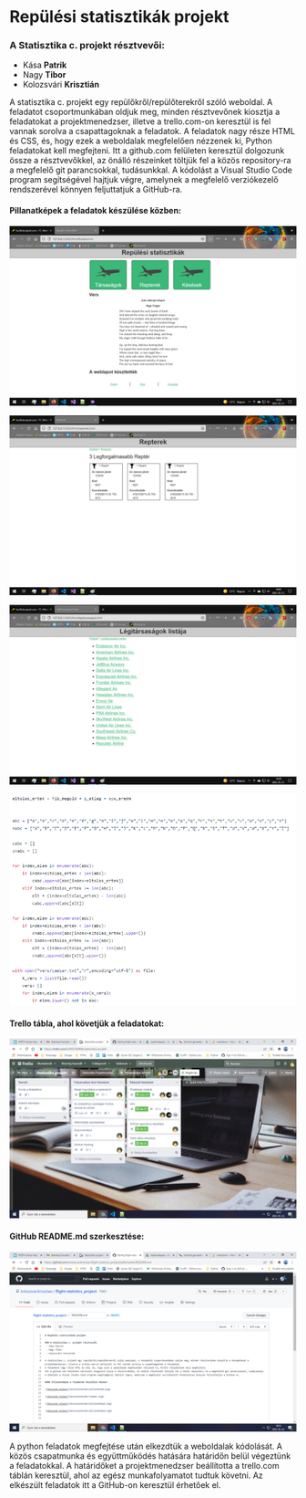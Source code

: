 # Repülési statisztikák projekt

### A Statisztika c. projekt résztvevői:
 - Kása **Patrik**
 - Nagy **Tibor**
 - Kolozsvári **Krisztián**

A statisztika c. projekt egy repülőkről/repülőterekről szóló weboldal. A feladatot csoportmunkában oldjuk meg, minden résztvevőnek kiosztja a feladatokat a projektmenedzser, illetve a trello.com-on keresztül is fel vannak sorolva a csapattagoknak a feladatok.
A feladatok nagy része HTML és CSS, és, hogy ezek a weboldalak megfelelően nézzenek ki, Python feladatokat kell megfejteni.
Itt a github.com felületen keresztül dolgozunk össze a résztvevőkkel, az önálló részeinket töltjük fel a közös repository-ra a megfelelő git parancsokkal, tudásunkkal.
A kódolást a Visual Studio Code program segítségével hajtjuk végre, amelynek a megfelelő verziókezelő rendszerével könnyen feljuttatjuk a GitHub-ra.

#### Pillanatképek a feladatok készülése közben:

![Készülés közben](keszuleskozben/pillanatkep.png)

![Készülés közben](keszuleskozben/repter.png)

![Készülés közben](keszuleskozben/pillanatkep1.png)

![Készülés közben](keszuleskozben/pillanatkep2.png)

#### Trello tábla, ahol követjük a feladatokat:

![Készülés közben](keszuleskozben/trellotabla.png)

#### GitHub README.md szerkesztése:

![Készülés közben](keszuleskozben/githubreadme.png)

A python feladatok megfejtése után elkezdtük a weboldalak kódolását. A közös csapatmunka és együttműködés hatására határidőn belül végeztünk a feladatokkal. A határidőket a projektmenedzser beállította a trello.com táblán keresztül, ahol az egész munkafolyamatot tudtuk követni.
Az elkészült feladatok itt a GitHub-on keresztül érhetőek el.
